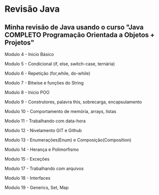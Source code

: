 # Revisão Java

## Minha revisão de Java usando o curso "Java COMPLETO Programação Orientada a Objetos + Projetos"

Modulo 4 - Inicio Básico

Modulo 5 - Condicional (if, else, switch-case, ternária)

Modulo 6 - Repetição (for,while, do-while)

Modulo 7 - Bitwise e funções do String

Modulo 8 - Inicio POO

Modulo 9 - Construtores, palavra this, sobrecarga, encapsulamento

Modulo 10 - Comportamento de memória, arrays, listas

Modulo 11 - Trabalhando com data-hora

Modulo 12 - Nivelamento GIT e Github

Modulo 13 - Enumerações(Enum) e Composição(Composition)

Modulo 14 - Herança e Polimorfismo

Modulo 15 - Exceções

Modulo 17 - Trabalhando com arquivos

Modulo 18 - Interfaces

Modulo 19 - Generics, Set, Map